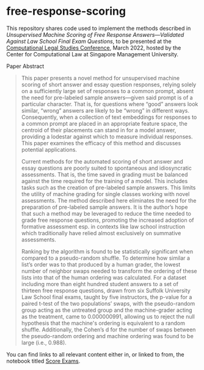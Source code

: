 # free-response-scoring

This repository shares code used to implement the methods described in _Unsupervised Machine Scoring of Free Response Answers—Validated Against Law School Final Exam Questions_, to be presented at the [Computational Legal Studies Conference](https://cclaw.smu.edu.sg/events/computational-legal-studies-2022), March 2022, hosted by the Center for Computational Law at Singapore Management University.

Paper Abstract

> This paper presents a novel method for unsupervised machine scoring of short answer and essay question responses, relying solely on a sufficiently large set of responses to a common prompt, absent the need for pre-labeled sample answers—given said prompt is of a particular character. That is, for questions where “good” answers look similar, “wrong” answers are likely to be “wrong” in different ways. Consequently, when a collection of text embeddings for responses to a common prompt are placed in an appropriate feature space, the centroid of their placements can stand in for a model answer, providing a lodestar against which to measure individual responses. This paper examines the efficacy of this method and discusses potential applications.
>
>Current methods for the automated scoring of short answer and essay questions are poorly suited to spontaneous and idiosyncratic assessments. That is, the time saved in grading must be balanced against the time required for the training of a model. This includes tasks such as the creation of pre-labeled sample answers. This limits the utility of machine grading for single classes working with novel assessments. The method described here eliminates the need for the preparation of pre-labeled sample answers. It is the author’s hope that such a method may be leveraged to reduce the time needed to grade free response questions, promoting the increased adoption of formative assessment esp. in contexts like law school instruction which traditionally have relied almost exclusively on summative assessments.
>
>Ranking by the algorithm is found to be statistically significant when compared to a pseudo-random shuffle. To determine how similar a list’s order was to that produced by a human grader, the lowest number of neighbor swaps needed to transform the ordering of these lists into that of the human ordering was calculated. For a dataset including more than eight hundred student answers to a set of thirteen free response questions, drawn from six Suffolk University Law School final exams, taught by five instructors, the p-value for a paired t-test of the two populations’ swaps, with the pseudo-random group acting as the untreated group and the machine-grader acting as the treatment, came to 0.000000991, allowing us to reject the null hypothesis that the machine's ordering is equivalent to a random shuffle. Additionally, the Cohen’s d for the number of swaps between the pseudo-random ordering and machine ordering was found to be large (i.e., 0.988).

You can find links to all relevant content either in, or linked to from, the notebook titled [Score Exams](https://github.com/colarusso/free-response-scoring/blob/main/Score%20Exams.ipynb).
